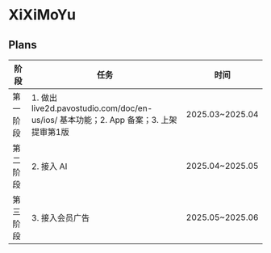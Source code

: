 # XiXiMoYu
## Plans
| 阶段     | 任务     |时间|
|----------|----------|----------|
| 第一阶段  | 1. 做出 live2d.pavostudio.com/doc/en-us/ios/ 基本功能；2. App 备案；3. 上架提审第1版 | 2025.03~2025.04 |
| 第二阶段  | 2. 接入 AI | 2025.04~2025.05 |
| 第三阶段  | 3. 接入会员广告 | 2025.05~2025.06 |